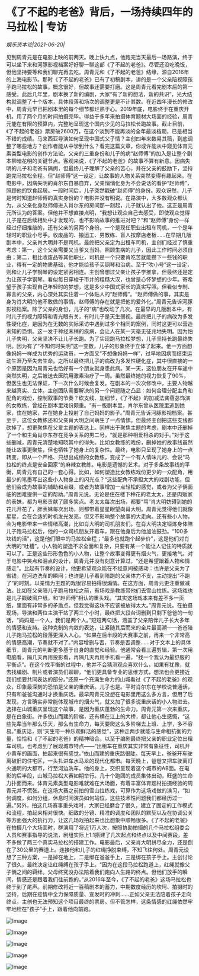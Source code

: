 # 《了不起的老爸》背后，一场持续四年的马拉松 | 专访

*娱乐资本论|2021-06-20|*

见到周青元是在电影上映的前两天。晚上快九点，他跑完当天最后一场路演，终于可以坐下来和河豚影视档案好好聊一聊这部《了不起的老爸》。尽管还没吃晚饭，但他坚持要等和我们聊完再去吃。周青元和《了不起的老爸》结缘，源自2016年的上海电影节。那时《了不起的老爸》已有了初稿剧本，讲的是一个父亲陪视障孩子跑马拉松的故事。概念很好，但故事还需要打磨。这是周青元看完剧本后的第一感受。此后几年里，剧本换了新的编剧，大家“有了新的想法，新的共识”，光大结构就调整了十个版本，具体段落和场次的调整更是不计其数。在近四年漫长的修改中，周青元早已把剧本里的每个细节都烂熟于心。2019年底，电影终于在重庆开机，用了两个月的时间拍摄完毕。得益于多年来拍摄体育题材大场面的经验，周青元能在有限的预算内，完整地呈现这个国内少见的马拉松长跑故事。截止目前，《了不起的老爸》票房破2600万，在这个淡到不能再淡的全年最淡档期，已是相当不错的成绩。马来西亚导演如何呈现中国式父子情？主创四年来数易其稿，到底调整了哪些地方？创作者能从中学到什么？看完这篇文章，你或许能从中窥见体育元素类型电影的创作方法论。父亲的三重身份和儿子的病“赵师傅”的加入是让整个剧本柳暗花明的关键节点。客观来说，《了不起的老爸》的故事不算有新意。因病失明的儿子和老爸有隔阂，但最终儿子理解了父亲的苦心，并在父亲的鼓励下，坚持跑完马拉松全程。但“赵师傅”这一设定，让故事的人物关系突然变得有趣起来。在电影中，因病失明的肖尔东自暴自弃，父亲悄悄化身为不会说话的看护“赵师傅”，照顾他的饮食起居。一段时间后，儿子突然戳破“赵师傅”的身份。观众讶然，儿子是何时知道赵师傅的真实身份的？电影并没有明说。在路演中，大多数观众都认为，从父亲化身赵师傅进入肖尔东的房间那一刻起，儿子就认出了他。这正是周青元所认为的答案。但他并不想直接点明，“我想让观众自己去感受，即使观众觉得儿子是在后续相处中才发现的，也不影响故事的推进对吧？”和“赵师傅”身份一样经过仔细推敲的，还有父亲的另两个身份。一个是现任职业出租车司机，一个是年轻时的职业小号手。收废品的、搬运工、男教练、盲人按摩店老板……在早期几版剧本中，父亲肖大明并不是司机。最终把父亲定为出租车司机，主创们经过了慎重考虑：第一，这个父亲需要又当爹又当妈，照顾生病的儿子，因此工作时间必须自由；第二，相比收废品等其他职业，司机是一个只要肯吃苦就能攒下一些钱的职业，得有一定的物质基础，他才能给孩子买钢琴和治病。至于“吹小号”这一设定，则和让儿子学钢琴的设定紧密相连。主创曾想过父亲让孩子学推拿，但最终还是定为让孩子学钢琴。看似每日穿梭于市井的粗糙大汉，也曾是心怀梦想的少年。寄希望于孩子实现自己年轻时的梦想，这是多少中国式家长的真实写照。但看似专制、寡言的父亲，内心深处其实住着一个体贴人的“赵师傅”。“赵师傅做的事，其实是身为肖大明的他不敢做的事情。赵师傅的存在就是把他的爱外化。”周青元告诉河豚影视档案。除了父亲的身份，儿子的“病”也改动了几次。在最早的几版剧本中，有时儿子的视力障碍和青光眼有关，有时儿子是天生弱视。最终把儿子的病改为多发性硬化症，是因为在无数的实际采访中遇到过多个相同的案例，同时这更可以营造未知的恐惧。这一发于神经末梢的疾病，会让人在某一天毫无征兆地失明。因为怕儿子失明，父亲坚决不让儿子长跑。为了实现跑马拉松梦想，儿子坚持长跑最终失明。因为有了“不知何时失明”这一变数，儿子的形象终于立体了起来。他一方面想像妈妈一样成为优秀的运动员，一方面又“不想像妈妈一样”，过早地因病而结束运动生涯乃至失去生命。之所以最终把儿子的病改为多发性硬化症，其中很直接的一个原因是因为周青元也恰好有一个朋友就身患此病。某一天，这位朋友在开车途中突然失明，之后被送去医院用激素治疗了一周。虽然最终她的视力恢复了90%，但医生也无法保证，下一次什么时候会复发。在剧本的一次次修改中，主要人物越来越真实、立体。主创团队需要解决的另一个问题随之凸显：如何合理分配主角和配角的戏份，控制叙事的节奏？砍支线、加细节，《了不起》的加减法龚蓓苾饰演的女教练，曾经在剧本里戏份颇重。“有一版剧本里，肖尔东曾从医院里逃到她家，住在她家，并在她身上投射了自己妈妈的影子。”周青元告诉河豚影视档案。甚至于，这位女教练还和父亲肖大明之间萌生了一点情愫。但最终主创把这些支线都砍掉了，想更聚焦在父爱主题的表达上。同样出于聚焦主题的考虑，剧本中还删掉了一个和主角肖尔东存在竞争关系的男二号，“就是那种相爱相杀的对手。”对于这些删减，周青元清楚地知晓其中的得失。比如女教练的戏份，删掉她的故事线虽然能让故事更聚焦，但也牺牲了她身上的复杂性。最终，电影只呈现了她身上的一点转变，即从一个严格、只想出成绩的女教练，变成了一个有人情味儿的、会说“马拉松的终点是安全回家”的麻辣女教练。电影是遗憾的艺术。对于多条故事线的平衡，周青元有自己的一套心得。比如，如何塑造比女教练戏份更少的一众配角，用最少的笔墨写出这些小人物身上的闪光点？“这些配角不承担太大的戏剧功能，但他们会成为故事的辅助和点缀，或者为故事增加一点轻松的感觉，或者为父子俩面临的困难提供一定的帮助。”周青元说。无论是住在楼下种花的老太太，还是肉贩家的表妹，都为电影贡献了颇多笑点。老太太每次出场，都要“骂”肖大明妨碍到她的花儿开花了，胖表妹每次出场，则都带着星星眼望向肖大明。周青元觉得他们就像星星，会在合适的时机发光发亮，但又不影响整个故事的大走向。还有些小人物，会为电影带来一些情绪高潮，比如肖大明的司机朋友们。在肖大明决定锻炼身体陪儿子跑马拉松后，他的一众司机朋友开着车，跟在他身后为他加油鼓劲。“100多块钱的活”，这是他们眼中的马拉松全程；“最多也就跑个起步价”，这是他们对肖大明的“吐槽”。小人物的塑造不求全面和复杂，只要有某一个能让人记住的特质就可以了。正是这些形形色色的小人物，让整个故事变得更有烟火气，更接地气。对于电影中笑点和泪点的设计，周青元并没有刻意计算过，“还是希望跟着人物和情感走”。比起有节奏的设计，他更希望观众能在不经意间被感动：也许是父亲为了省钱，在河边洗车的瞬间；也许是儿子看到陪跑的父亲体力不支，主动提出“不跑了”的时刻。以亲情为主题的戏很容易拍得很煽情。在这方面，周青元更注重做减法。比如在父亲陪儿子跑马拉松之前，有场戏是教练带他们去雪山拉练。这场戏也是儿子戳破窗户纸，和“赵师傅”相认的重头戏。“其实这场戏本来有差不多一页纸，里面有非常多的矛盾点。但我觉得这块不应该被放得太大。”周青元说。在拍摄现场，导演和两位主演干站了两三个小时，最终把大段台词删到只剩下爸爸的一句话，“妈妈是一个人，我们是两个人。”短短两句话，涵盖了父亲陪伴儿子长大多年的情感和支持。这种克制的内敛的表达，让紧随其后而来的全片最高潮——爸爸陪儿子跑马拉松的段落更深入人心。“如果在后半段的大赛事之前，再来一个非常高的情感高潮，节奏就不对了。”内容增删与否，节奏是否调整……对于文本上的具体细节，周青元的判断更多基于自身的直觉和经验。他通常会看三遍剪辑，第一次用电脑看，隔几天再用投影看，再隔几天再用手机看一遍，“找一个我认为最舒服的平衡点”。在这个找平衡的过程中，他并不会猜测观众喜欢什么，如果有犹豫，就去找编剧、制片或者演员们聊聊，“他们更具备专业的思维方式，想法也会更接近我们想要共同表达的部分。”还原一个充满生命力的山城看过《了不起的老爸》的观众，印象最深刻的恐怕是父亲的重庆话。儿子也是。平时肖尔东在学校说普通话，只有和爸爸沟通时才换重庆话。最早周青元没想在电影里用这么多方言，但用了后发现，方言确实非常能体现城市的烟火气，就又加了很多说重庆话的小人物进去。选择在山城重庆呈现这个故事，是因为重庆蓬勃的生命力。周青元第一次来重庆，是在白象街。许多依山而建的阶梯，还有横在江上的大桥，都让他心生感慨，“这些先辈当年那么乐天，那么有生命力，每天要爬这么多阶梯去上班、上学，多不容易。”重庆话，则“天生带一种乐观鲜活的感觉”，这种走两步就能与生命相抗衡的力量，恰恰和《了不起的老爸》的精神暗合。以至于编剧最终把父亲的职业定位出租车司机，也考虑到了展现城市特点——“出租车在重庆其实非常有象征性，司机开小黄车的画面，拍起来很有感觉。”依山而建的重庆路很陡。每天早上，爸爸开车驶离破旧的住宅区，一头扎进车水马龙的现代化都市。每天晚上，爸爸又把车驶离灯火通明的大都市，行至河边洗车。他的身上，交织呈现着这个城市的AB面。在电影的后半段，山城马拉松大赛如期举行。几十个跑团的成员集体出动，旺盛的生命力扑面而来。体育元素类型电影难就难在大场面，有着丰富体育题材拍摄经验的周青元并不慌张。在这场大赛之前拍的雪山拉练戏，可算作为这场戏做的演习，“如何调度，如何分组，休息时间演员如何站位，这些技术性问题我们都经历过一遍。”另外，拍这几场赛事重头戏时，大家已经磨合了很久，建立了固定的工作模式和流程，拍起来相对很快。细致的分镜、精准的调度和团队的默契以及在协调公关等方面强大的执行力，让这几场戏拍起来也比想象中顺畅很多。《了不起的老爸》在拍摄几个大场面时，群演用了将近1万人次，按照协助拍摄的几个马拉松组委会人员和赛事指导的说法，剧组实际上1:1搭建了几次起点和终点以及中间赛段，差不多做了两三个真实马拉松的搭建工作。电影最后，父亲肖大明拼尽全力，还是倒在了30公里的赛道上。连接他和儿子的红绳挣脱束缚，不知飞往何处。周青元设想了三种方案，一是掉在地上，二是绑在爸爸手上，三是绑在孩子手上。主创讨论了很久，最终决定让红绳缚在孩子手上。“因为在这段马拉松跑道上，红绳就像父子俩之间的羁绊。父母终究没办法陪着我们跑向人生路的终点。但他们放手的瞬间，情感还是跟着我们往前跑的。”从2016年至今，《了不起的老爸》这场马拉松也终于到了尾声。前期修改将近一百稿剧本的蓄力，中期数度经历的坎坷、拍摄时的坚持，后期在疫情中全力保障质量、宣发时的冲刺……正如父亲无法陪着孩子走向终点，主创也无法预知这个项目最终的票房。但不管怎样，这条情感的红绳依然牢牢地栓在“孩子”手上，跟着他向前跑。

![Image](https://mmbiz.qpic.cn/mmbiz_jpg/Thf7MtZSy5IcXJqQohiaCiaKmIUDC9JLUssp6CASWjSNbThqYDbia7pSBWyZsp9nicLHsMsmc96qdnjLDA6Mv50A7Q/640?wx_fmt=jpeg&tp=webp&wxfrom=5&wx_lazy=1&wx_co=1)

![Image](https://mmbiz.qpic.cn/mmbiz_jpg/Thf7MtZSy5IcXJqQohiaCiaKmIUDC9JLUswL8uAXSPXCtHRhakhJ8o8vaiayBq4I0syyIawNCDbnW4ibgwcX75RQEA/640?wx_fmt=jpeg&tp=webp&wxfrom=5&wx_lazy=1&wx_co=1)

![Image](https://mmbiz.qpic.cn/mmbiz_jpg/Thf7MtZSy5IcXJqQohiaCiaKmIUDC9JLUsCaR9smQzjuu1nwuwJUGVqfmefDUBOwicoJUNOdlzVmFOuWWkHkTJmjQ/640?wx_fmt=jpeg&tp=webp&wxfrom=5&wx_lazy=1&wx_co=1)

![Image](https://mmbiz.qpic.cn/mmbiz_gif/Thf7MtZSy5LDrJtecnh2ZAe649bCWvYjXzlCxWcrp6J3H3gCW3poUDCia6QTS9z352LtmnNnyOBeU4tuALSIgaw/640?wx_fmt=gif&tp=webp&wxfrom=5&wx_lazy=1)

![Image](https://mmbiz.qpic.cn/mmbiz_jpg/Thf7MtZSy5IcXJqQohiaCiaKmIUDC9JLUsbRRPRg9GyPeRlokDrgA09IGxXd6JfqMBGtB3vX1onNlFWjtibJqxia8g/640?wx_fmt=jpeg&tp=webp&wxfrom=5&wx_lazy=1&wx_co=1)

